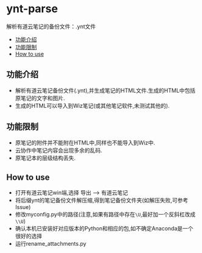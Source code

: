 # ynt-parse
解析有道云笔记的备份文件：.ynt文件

<!-- TOC -->

- [功能介绍](#功能介绍)
- [功能限制](#功能限制)
- [How to use](#how-to-use)

<!-- /TOC -->

## 功能介绍

- 解析有道云笔记备份文件(.ynt),并生成笔记的HTML文件.生成的HTML中包括原笔记的文字和图片.
- 生成的HTML可以导入到Wiz笔记(或其他笔记软件,未测试其他的).


## 功能限制

- 原笔记的附件并不能附在HTML中,同样也不能导入到Wiz中.
- 云协作中笔记内容会出现多余的乱码.
- 原笔记本的层级结构丢失.

## How to use

- 打开有道云笔记win端,选择 导出 –> 有道云笔记
- 将后缀ynt的笔记备份文件解压缩,得到笔记备份文件夹(如解压失败,可参考Issue)
- 修改myconfig.py中的路径(注意,如果有路径中存在`\U`,最好加一个反斜杠改成`\\U`)
- 确认本机已安装好对应版本的Python和相应的包,如不确定Anaconda是一个很好的选择
- 运行rename_attachments.py
